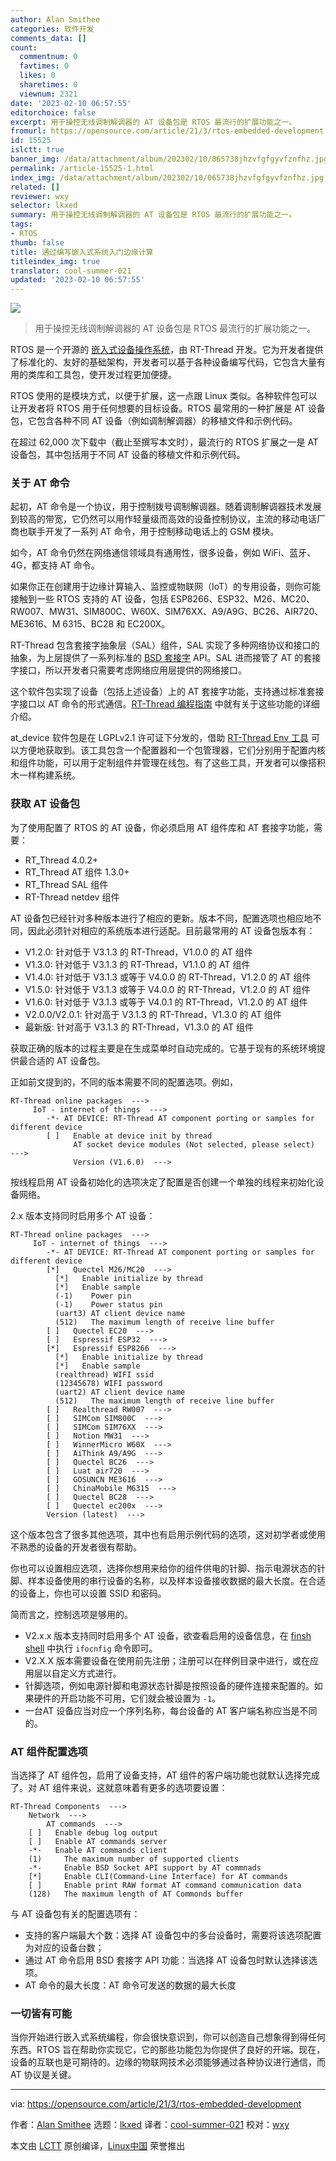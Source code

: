 ```yaml
---
author: Alan Smithee
categories: 软件开发
comments_data: []
count:
  commentnum: 0
  favtimes: 0
  likes: 0
  sharetimes: 0
  viewnum: 2321
date: '2023-02-10 06:57:55'
editorchoice: false
excerpt: 用于操控无线调制解调器的 AT 设备包是 RTOS 最流行的扩展功能之一。
fromurl: https://opensource.com/article/21/3/rtos-embedded-development
id: 15525
islctt: true
banner_img: /data/attachment/album/202302/10/065738jhzvfgfgyvfznfhz.jpg
permalink: /article-15525-1.html
index_img: /data/attachment/album/202302/10/065738jhzvfgfgyvfznfhz.jpg.thumb.jpg
related: []
reviewer: wxy
selector: lkxed
summary: 用于操控无线调制解调器的 AT 设备包是 RTOS 最流行的扩展功能之一。
tags:
- RTOS
thumb: false
title: 通过编写嵌入式系统入门边缘计算
titleindex_img: true
translator: cool-summer-021
updated: '2023-02-10 06:57:55'
---
```


![](/data/attachment/album/202302/10/065738jhzvfgfgyvfznfhz.jpg)



> 
> 用于操控无线调制解调器的 AT 设备包是 RTOS 最流行的扩展功能之一。
> 
> 
> 


RTOS 是一个开源的 [嵌入式设备操作系统](https://opensource.com/article/20/6/open-source-rtos)，由 RT-Thread 开发。它为开发者提供了标准化的、友好的基础架构，开发者可以基于各种设备编写代码，它包含大量有用的类库和工具包，使开发过程更加便捷。


RTOS 使用的是模块方式，以便于扩展，这一点跟 Linux 类似。各种软件包可以让开发者将 RTOS 用于任何想要的目标设备。RTOS 最常用的一种扩展是 AT 设备包，它包含各种不同 AT 设备（例如调制解调器）的移植文件和示例代码。


在超过 62,000 次下载中（截止至撰写本文时），最流行的 RTOS 扩展之一是 AT 设备包，其中包括用于不同 AT 设备的移植文件和示例代码。


### 关于 AT 命令


起初，AT 命令是一个协议，用于控制拨号调制解调器。随着调制解调器技术发展到较高的带宽，它仍然可以用作轻量级而高效的设备控制协议，主流的移动电话厂商也联手开发了一系列 AT 命令，用于控制移动电话上的 GSM 模块。


如今，AT 命令仍然在网络通信领域具有通用性，很多设备，例如 WiFi、蓝牙、4G，都支持 AT 命令。


如果你正在创建用于边缘计算输入、监控或物联网（IoT）的专用设备，则你可能接触到一些 RTOS 支持的 AT 设备，包括 ESP8266、ESP32、M26、MC20、RW007、MW31、SIM800C、W60X、SIM76XX、A9/A9G、BC26、AIR720、ME3616、M 6315、BC28 和 EC200X。


RT-Thread 包含套接字抽象层（SAL）组件，SAL 实现了多种网络协议和接口的抽象，为上层提供了一系列标准的 [BSD 套接字](https://en.wikipedia.org/wiki/Berkeley_sockets) API。SAL 进而接管了 AT 的套接字接口，所以开发者只需要考虑网络应用层提供的网络接口。


这个软件包实现了设备（包括上述设备）上的 AT 套接字功能，支持通过标准套接字接口以 AT 命令的形式通信。[RT-Thread 编程指南](https://github.com/RT-Thread/rtthread-manual-doc/blob/master/at/at.md) 中就有关于这些功能的详细介绍。


at\_device 软件包是在 LGPLv2.1 许可证下分发的，借助 [RT-Thread Env 工具](https://www.rt-thread.io/download.html?download=Env) 可以方便地获取到。该工具包含一个配置器和一个包管理器，它们分别用于配置内核和组件功能，可以用于定制组件并管理在线包。有了这些工具，开发者可以像搭积木一样构建系统。


### 获取 AT 设备包


为了使用配置了 RTOS 的 AT 设备，你必须启用 AT 组件库和 AT 套接字功能，需要：


* RT\_Thread 4.0.2+
* RT\_Thread AT 组件 1.3.0+
* RT\_Thread SAL 组件
* RT-Thread netdev 组件


AT 设备包已经针对多种版本进行了相应的更新。版本不同，配置选项也相应地不同，因此必须针对相应的系统版本进行适配。目前最常用的 AT 设备包版本有：


* V1.2.0: 针对低于 V3.1.3 的 RT-Thread，V1.0.0 的 AT 组件
* V1.3.0: 针对低于 V3.1.3 的 RT-Thread，V1.1.0 的 AT 组件
* V1.4.0: 针对低于 V3.1.3 或等于 V4.0.0 的 RT-Thread，V1.2.0 的 AT 组件
* V1.5.0: 针对低于 V3.1.3 或等于 V4.0.0 的 RT-Thread，V1.2.0 的 AT 组件
* V1.6.0: 针对低于 V3.1.3 或等于 V4.0.1 的 RT-Thread，V1.2.0 的 AT 组件
* V2.0.0/V2.0.1: 针对高于 V3.1.3 的 RT-Thread，V1.3.0 的 AT 组件
* 最新版: 针对高于 V3.1.3 的 RT-Thread，V1.3.0 的 AT 组件


获取正确的版本的过程主要是在生成菜单时自动完成的。它基于现有的系统环境提供最合适的 AT 设备包。


正如前文提到的，不同的版本需要不同的配置选项。例如，



```
RT-Thread online packages  --->
     IoT - internet of things  --->
        -*- AT DEVICE: RT-Thread AT component porting or samples for different device  
        [ ]   Enable at device init by thread
              AT socket device modules (Not selected, please select)  --->    
              Version (V1.6.0)  --->

```

按线程启用 AT 设备初始化的选项决定了配置是否创建一个单独的线程来初始化设备网络。


2.x 版本支持同时启用多个 AT 设备：



```
RT-Thread online packages  --->
     IoT - internet of things  --->
        -*- AT DEVICE: RT-Thread AT component porting or samples for different device
        [*]   Quectel M26/MC20  --->
          [*]   Enable initialize by thread
          [*]   Enable sample
          (-1)    Power pin
          (-1)    Power status pin
          (uart3) AT client device name
          (512)   The maximum length of receive line buffer
        [ ]   Quectel EC20  --->
        [ ]   Espressif ESP32  --->
        [*]   Espressif ESP8266  --->
          [*]   Enable initialize by thread
          [*]   Enable sample
          (realthread) WIFI ssid
          (12345678) WIFI password
          (uart2) AT client device name
          (512)   The maximum length of receive line buffer
        [ ]   Realthread RW007  --->
        [ ]   SIMCom SIM800C  --->
        [ ]   SIMCom SIM76XX  --->
        [ ]   Notion MW31  --->
        [ ]   WinnerMicro W60X  --->
        [ ]   AiThink A9/A9G  --->
        [ ]   Quectel BC26  --->
        [ ]   Luat air720  --->
        [ ]   GOSUNCN ME3616  --->
        [ ]   ChinaMobile M6315  --->
        [ ]   Quectel BC28  --->
        [ ]   Quectel ec200x  --->
        Version (latest)  --->

```

这个版本包含了很多其他选项，其中也有启用示例代码的选项，这对初学者或使用不熟悉的设备的开发者很有帮助。


你也可以设置相应选项，选择你想用来给你的组件供电的针脚、指示电源状态的针脚、样本设备使用的串行设备的名称，以及样本设备接收数据的最大长度。在合适的设备上，你也可以设置 SSID 和密码。


简而言之，控制选项是够用的。


* V2.x.x 版本支持同时启用多个 AT 设备，欲查看启用的设备信息，在 [finsh shell](https://www.rt-thread.org/download/rttdoc_1_0_0/group__finsh.html) 中执行 `ifocnfig` 命令即可。
* V2.X.X 版本需要设备在使用前先注册；注册可以在样例目录中进行，或在应用层以自定义方式进行。
* 针脚选项，例如电源针脚和电源状态针脚是按照设备的硬件连接来配置的。如果硬件的开启功能不可用，它们就会被设置为 `-1`。
* 一台AT 设备应当对应一个序列名称，每台设备的 AT 客户端名称应当是不同的。


### AT 组件配置选项


当选择了 AT 组件包，启用了设备支持，AT 组件的客户端功能也就默认选择完成了。对 AT 组件来说，这就意味着有更多的选项要设置：



```
RT-Thread Components  --->
    Network  --->
        AT commands  --->
    [ ]   Enable debug log output
    [ ]   Enable AT commands server 
    -*-   Enable AT commands client
    (1)     The maximum number of supported clients
    -*-     Enable BSD Socket API support by AT commnads
    [*]     Enable CLI(Command-Line Interface) for AT commands
    [ ]     Enable print RAW format AT command communication data
    (128)   The maximum length of AT Commonds buffer

```

与 AT 设备包有关的配置选项有：


* 支持的客户端最大个数：选择 AT 设备包中的多台设备时，需要将该选项配置为对应的设备台数；
* 通过 AT 命令启用 BSD 套接字 API 功能：当选择 AT 设备包时默认选择该选项。
* AT 命令的最大长度：AT 命令可发送的数据的最大长度


### 一切皆有可能


当你开始进行嵌入式系统编程，你会很快意识到，你可以创造自己想象得到得任何东西。RTOS 旨在帮助你实现它，它的那些功能包为你提供了良好的开端。现在，设备的互联也是可期待的。边缘的物联网技术必须能够通过各种协议进行通信，而 AT 协议是关键。




---


via: <https://opensource.com/article/21/3/rtos-embedded-development>


作者：[Alan Smithee](https://opensource.com/users/alansmithee) 选题：[lkxed](https://github.com/lkxed) 译者：[cool-summer-021](https://github.com/cool-summer-021) 校对：[wxy](https://github.com/wxy)


本文由 [LCTT](https://github.com/LCTT/TranslateProject) 原创编译，[Linux中国](https://linux.cn/) 荣誉推出